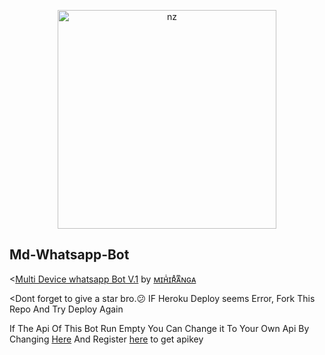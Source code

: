 <p align="center">
<img src="https://telegra.ph/file/5b88df83fe259d9827fd9.jpg" alt="nz" width="350"/>
</p>

## Md-Whatsapp-Bot

<[Multi Device whatsapp Bot V.1](https://github.com/MihirangaKalhara/Queen-Oshi) by [ᴍɪʜͥɪʀͣᴀͫɴɢᴀ](https://github.com/MihirangaKalhara/Queen-Oshi)

<Dont forget to give a star bro.😕 IF Heroku Deploy seems Error, Fork This Repo And Try Deploy Again

If The Api Of This Bot Run Empty You Can Change it To Your Own Api By Changing [Here](https://github.com/nexusNw/Gojo-Satoru/blob/master/settings.js#L18) And Register [here](https://zenzapis.xyz/) to get apikey

